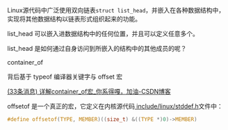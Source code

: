 Linux源代码中广泛使用双向链表`struct list_head`，并嵌入在各种数据结构中，实现将其他数据结构以链表形式组织起来的功能。

list_head 可以嵌入进数据结构中的任何位置，并且可以定义任意多个。

list_head 是如何通过自身访问到所嵌入的结构中的其他成员的呢？

container_of

背后基于 typeof 编译器关键字与 offset 宏

[(33条消息) 详解container_of宏_你系得嘎，加油-CSDN博客](https://blog.csdn.net/yong199105140/article/details/8234071)

offsetof 是一个真正的宏，它定义在内核源代码[ include/linux/stddef.h](http://lxr.linux.no/linux+v2.6.29/include/linux/stddef.h#L24)文件中：

```c
#define offsetof(TYPE, MEMBER)((size_t) &((TYPE *)0)->MEMBER)
```

